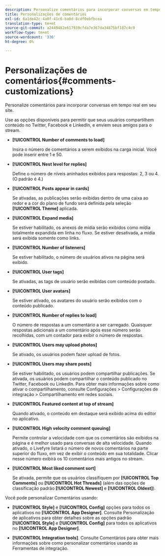 ```yaml
---
description: Personalize comentários para incorporar conversas em tempo real em seu site.
title: Personalizações de comentários
exl-id: 6a1de42c-4a0f-41c6-ba0d-8cdf0ebfbcea
translation-type: tm+mt
source-git-commit: a2449482e617939cfda7e367da34875bf187c4c9
workflow-type: tm+mt
source-wordcount: '336'
ht-degree: 0%

---
```


# Personalizações de comentários{#comments-customizations}

Personalize comentários para incorporar conversas em tempo real em seu site.



Use as opções disponíveis para permitir que seus usuários compartilhem conteúdo no Twitter, Facebook e LinkedIn, e enviem seus amigos para o stream.

* **[!UICONTROL Number of comments to load]**

   Insira o número de comentários a serem exibidos na carga inicial. Você pode inserir entre 1 e 50.

* **[!UICONTROL Nest level for replies]**

   Define o número de níveis aninhados exibidos para respostas: 2, 3 ou 4. (O padrão é 4.)

* **[!UICONTROL Posts appear in cards]**

   Se ativadas, as publicações serão exibidas dentro de uma caixa ao redor e a cor do plano de fundo será definida pela seleção **[!UICONTROL Theme]** aplicada.

* **[!UICONTROL Expand media]**

   Se estiver habilitado, os anexos de mídia serão exibidos como mídia totalmente expandida em linha no fluxo. Se estiver desativada, a mídia será exibida somente como links.

* **[!UICONTROL Number of listeners]**

   Se estiver habilitado, o número de usuários ativos na página será exibido.

* **[!UICONTROL User tags]**

   Se ativadas, as tags de usuário serão exibidas com conteúdo postado.

* **[!UICONTROL User avatars]**

   Se estiver ativado, os avatares do usuário serão exibidos com o conteúdo publicado.

* **[!UICONTROL Number of replies to load]**

   O número de respostas a um comentário a ser carregado. Quaisquer respostas adicionais a um comentário após esse número serão recolhidas, com um contador para exibir o número de respostas.

* **[!UICONTROL Users may upload photos]**

   Se ativado, os usuários podem fazer upload de fotos.

* **[!UICONTROL Users may share posts]**

   Se estiver habilitado, os usuários podem compartilhar publicações. Se ativada, os usuários podem compartilhar o conteúdo publicado no Twitter, Facebook ou LinkedIn. Para obter mais informações sobre como ativar o compartilhamento, consulte Configurações > Configurações de integração > Compartilhamento em redes sociais.

* **[!UICONTROL Featured content at top of stream]**

   Quando ativado, o conteúdo em destaque será exibido acima do editor no aplicativo.

* **[!UICONTROL High velocity comment queuing]**

   Permite controlar a velocidade com que os comentários são exibidos na página e é melhor usado para conversas de alta velocidade. Quando ativado, o Livefyre listará o número de novos comentários na parte superior do fluxo, em vez de exibir o conteúdo em sua totalidade. Clicar nesse número exibirá os 10 comentários mais antigos no stream.

* **[!UICONTROL Most liked comment sort]**

   Se ativada, permite que os usuários classifiquem por **[!UICONTROL Top Comments]** ou **[!UICONTROL Hot Threads]** (além das opções de classificação padrão **[!UICONTROL Newest]** e **[!UICONTROL Oldest]**).

Você pode personalizar Comentários usando:

* **[!UICONTROL Style]** e  **[!UICONTROL Config]** opções para todos os aplicativos no  **[!UICONTROL App Designer]**. Consulte Personalização de aplicativos para obter detalhes sobre as opções padrão **[!UICONTROL Style]** e **[!UICONTROL Config]** para todos os aplicativos no **[!UICONTROL App Designer]**.

* **[!UICONTROL Integration tools]**. Consulte Comentários para obter mais informações sobre como personalizar comentários usando as Ferramentas de integração.
